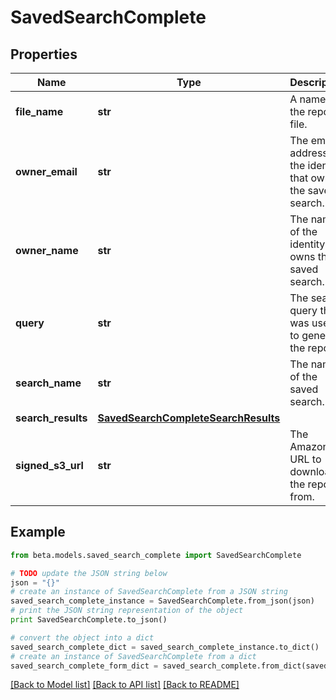 # SavedSearchComplete


## Properties
Name | Type | Description | Notes
------------ | ------------- | ------------- | -------------
**file_name** | **str** | A name for the report file. | 
**owner_email** | **str** | The email address of the identity that owns the saved search. | 
**owner_name** | **str** | The name of the identity that owns the saved search. | 
**query** | **str** | The search query that was used to generate the report. | 
**search_name** | **str** | The name of the saved search. | 
**search_results** | [**SavedSearchCompleteSearchResults**](SavedSearchCompleteSearchResults.md) |  | 
**signed_s3_url** | **str** | The Amazon S3 URL to download the report from. | 

## Example

```python
from beta.models.saved_search_complete import SavedSearchComplete

# TODO update the JSON string below
json = "{}"
# create an instance of SavedSearchComplete from a JSON string
saved_search_complete_instance = SavedSearchComplete.from_json(json)
# print the JSON string representation of the object
print SavedSearchComplete.to_json()

# convert the object into a dict
saved_search_complete_dict = saved_search_complete_instance.to_dict()
# create an instance of SavedSearchComplete from a dict
saved_search_complete_form_dict = saved_search_complete.from_dict(saved_search_complete_dict)
```
[[Back to Model list]](../README.md#documentation-for-models) [[Back to API list]](../README.md#documentation-for-api-endpoints) [[Back to README]](../README.md)


